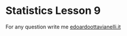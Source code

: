 # Statistics Lesson 9


For any question write me [edoardoottavianelli.it](https://www.edoardoottavianelli.it/)
